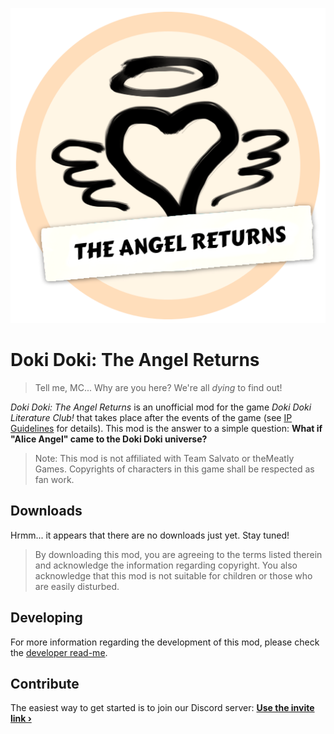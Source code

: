 ![Logo](game/mod_assets/logo.png)
# Doki Doki: The Angel Returns
> Tell me, MC... Why are you here? We're all _dying_ to find out!

*Doki Doki: The Angel Returns* is an unofficial mod for the game _Doki Doki Literature Club!_ that takes place after the events of the game (see [IP Guidelines](IPGuidelines.md) for details). This mod is the answer to a simple question: **What if "Alice Angel" came to the Doki Doki universe?**

> Note: This mod is not affiliated with Team Salvato or theMeatly Games. Copyrights of characters in this game shall be respected as fan work.

## Downloads
Hrmm... it appears that there are no downloads just yet. Stay tuned!

> By downloading this mod, you are agreeing to the terms listed therein and acknowledge the information regarding copyright. You also acknowledge that this mod is not suitable for children or those who are easily disturbed.

## Developing
For more information regarding the development of this mod, please check the [developer read-me](DEVELOPER.md).

## Contribute
The easiest way to get started is to join our Discord server:
**[Use the invite link &rsaquo;](https://discord.gg/tdvNzjW)**
